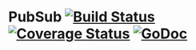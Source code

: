 PubSub [![Build Status](https://travis-ci.org/dfreire/hangman.svg?branch=master)](https://travis-ci.org/dfreire/hangman) [![Coverage Status](https://coveralls.io/repos/dfreire/hangman/badge.png)](https://coveralls.io/r/dfreire/hangman) [![GoDoc](http://godoc.org/github.com/dfreire/pubsub?status.png)](http://godoc.org/github.com/dfreire/pubsub)
===

